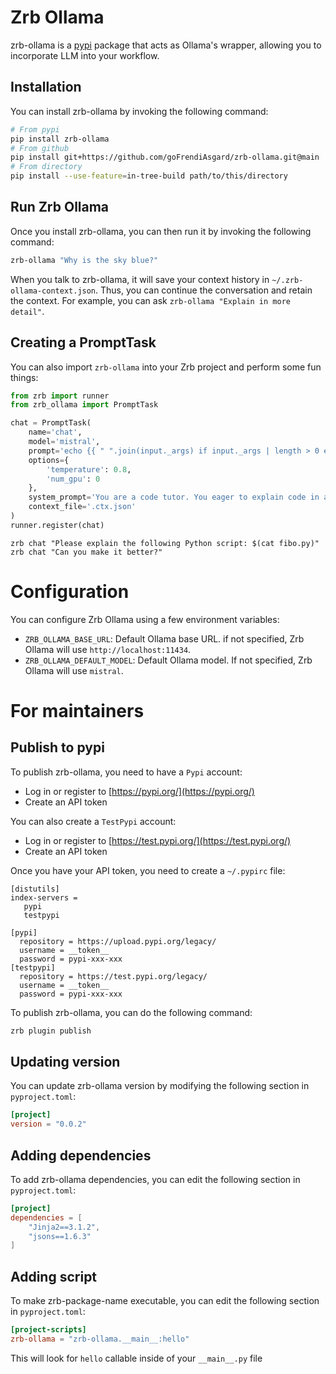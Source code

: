 # Zrb Ollama

zrb-ollama is a [pypi](https://pypi.org) package that acts as Ollama's wrapper, allowing you to incorporate LLM into your workflow.

## Installation

You can install zrb-ollama by invoking the following command:

```bash
# From pypi
pip install zrb-ollama
# From github
pip install git+https://github.com/goFrendiAsgard/zrb-ollama.git@main
# From directory
pip install --use-feature=in-tree-build path/to/this/directory
```

## Run Zrb Ollama

Once you install zrb-ollama, you can then run it by invoking the following command:

```bash
zrb-ollama "Why is the sky blue?"
```

When you talk to zrb-ollama, it will save your context history in `~/.zrb-ollama-context.json`. Thus, you can continue the conversation and retain the context. For example, you can ask `zrb-ollama "Explain in more detail"`.

## Creating a PromptTask

You can also import `zrb-ollama` into your Zrb project and perform some fun things:

```python
from zrb import runner
from zrb_ollama import PromptTask

chat = PromptTask(
    name='chat',
    model='mistral',
    prompt='echo {{ " ".join(input._args) if input._args | length > 0 else "tell me some fun fact" }}',  # noqa
    options={
        'temperature': 0.8,
        'num_gpu': 0
    },
    system_prompt='You are a code tutor. You eager to explain code in a very detail manner',  # noqa
    context_file='.ctx.json'
)
runner.register(chat)
```

```
zrb chat "Please explain the following Python script: $(cat fibo.py)"
zrb chat "Can you make it better?"
```

# Configuration

You can configure Zrb Ollama using a few environment variables:

- `ZRB_OLLAMA_BASE_URL`: Default Ollama base URL. if not specified, Zrb Ollama will use `http://localhost:11434`.
- `ZRB_OLLAMA_DEFAULT_MODEL`: Default Ollama model. If not specified, Zrb Ollama will use `mistral`.


# For maintainers

## Publish to pypi

To publish zrb-ollama, you need to have a `Pypi` account:

- Log in or register to [https://pypi.org/](https://pypi.org/)
- Create an API token

You can also create a `TestPypi` account:

- Log in or register to [https://test.pypi.org/](https://test.pypi.org/)
- Create an API token

Once you have your API token, you need to create a `~/.pypirc` file:

```
[distutils]
index-servers =
   pypi
   testpypi

[pypi]
  repository = https://upload.pypi.org/legacy/
  username = __token__
  password = pypi-xxx-xxx
[testpypi]
  repository = https://test.pypi.org/legacy/
  username = __token__
  password = pypi-xxx-xxx
```

To publish zrb-ollama, you can do the following command:

```bash
zrb plugin publish
```

## Updating version

You can update zrb-ollama version by modifying the following section in `pyproject.toml`:

```toml
[project]
version = "0.0.2"
```

## Adding dependencies

To add zrb-ollama dependencies, you can edit the following section in `pyproject.toml`:

```toml
[project]
dependencies = [
    "Jinja2==3.1.2",
    "jsons==1.6.3"
]
```

## Adding script

To make zrb-package-name executable, you can edit the following section in `pyproject.toml`:

```toml
[project-scripts]
zrb-ollama = "zrb-ollama.__main__:hello"
```

This will look for `hello` callable inside of your `__main__.py` file
